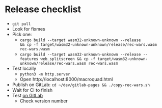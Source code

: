 # Release checklist

- `git pull`
- Look for fixmes
- Pick one:
  - `cargo build --target wasm32-unknown-unknown --release                            && cp -f target/wasm32-unknown-unknown/release/rec-wars.wasm rec-wars.wasm`
  - `cargo build --target wasm32-unknown-unknown --release --features web_splitscreen && cp -f target/wasm32-unknown-unknown/release/rec-wars.wasm rec-wars.wasm`
- Test locally
  - `python3 -m http.server`
  - Open http://localhost:8000/macroquad.html
- Publish on GitLab: `cd ~/dev/gitlab-pages && ./copy-rec-wars.sh`
- Wait for CI to finish
- Test [on GitLab](https://martin-t.gitlab.io/gitlab-pages/rec-wars/macroquad.html)
  - Check version number
